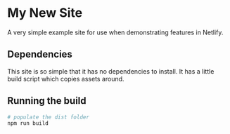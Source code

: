 # My New Site

A very simple example site for use when demonstrating features in Netlify.


## Dependencies

This site is so simple that it has no dependencies to install. It has a little build script which copies assets around.


## Running the build

```bash
# populate the dist folder
npm run build
```
